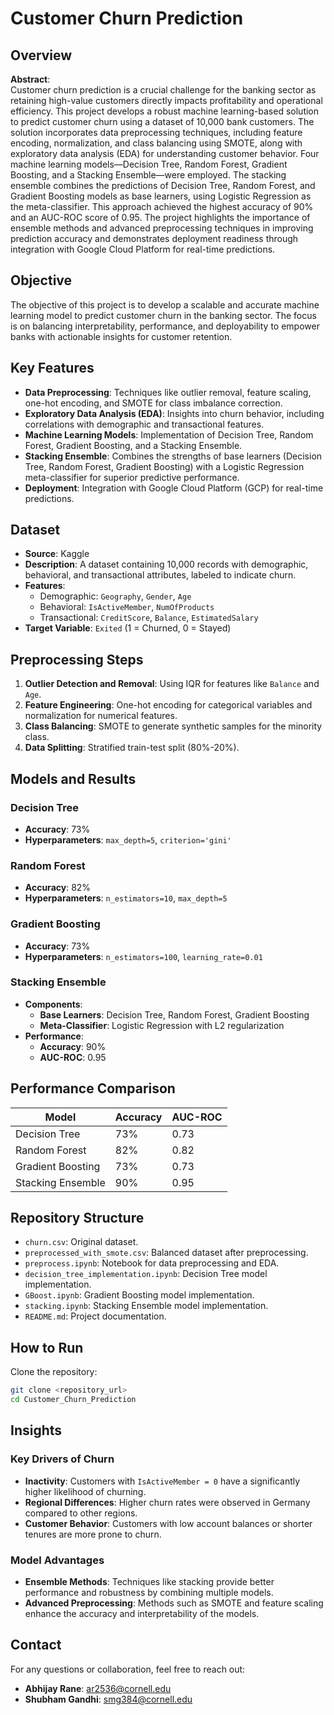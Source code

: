 # Customer Churn Prediction

## Overview

**Abstract**:  
Customer churn prediction is a crucial challenge for the banking sector as retaining high-value customers directly impacts profitability and operational efficiency. This project develops a robust machine learning-based solution to predict customer churn using a dataset of 10,000 bank customers. The solution incorporates data preprocessing techniques, including feature encoding, normalization, and class balancing using SMOTE, along with exploratory data analysis (EDA) for understanding customer behavior. Four machine learning models—Decision Tree, Random Forest, Gradient Boosting, and a Stacking Ensemble—were employed. The stacking ensemble combines the predictions of Decision Tree, Random Forest, and Gradient Boosting models as base learners, using Logistic Regression as the meta-classifier. This approach achieved the highest accuracy of 90% and an AUC-ROC score of 0.95. The project highlights the importance of ensemble methods and advanced preprocessing techniques in improving prediction accuracy and demonstrates deployment readiness through integration with Google Cloud Platform for real-time predictions.

## Objective

The objective of this project is to develop a scalable and accurate machine learning model to predict customer churn in the banking sector. The focus is on balancing interpretability, performance, and deployability to empower banks with actionable insights for customer retention.

## Key Features

- **Data Preprocessing**: Techniques like outlier removal, feature scaling, one-hot encoding, and SMOTE for class imbalance correction.
- **Exploratory Data Analysis (EDA)**: Insights into churn behavior, including correlations with demographic and transactional features.
- **Machine Learning Models**: Implementation of Decision Tree, Random Forest, Gradient Boosting, and a Stacking Ensemble.
- **Stacking Ensemble**: Combines the strengths of base learners (Decision Tree, Random Forest, Gradient Boosting) with a Logistic Regression meta-classifier for superior predictive performance.
- **Deployment**: Integration with Google Cloud Platform (GCP) for real-time predictions.

## Dataset

- **Source**: Kaggle
- **Description**: A dataset containing 10,000 records with demographic, behavioral, and transactional attributes, labeled to indicate churn.
- **Features**:
  - Demographic: `Geography`, `Gender`, `Age`
  - Behavioral: `IsActiveMember`, `NumOfProducts`
  - Transactional: `CreditScore`, `Balance`, `EstimatedSalary`
- **Target Variable**: `Exited` (1 = Churned, 0 = Stayed)

## Preprocessing Steps

1. **Outlier Detection and Removal**: Using IQR for features like `Balance` and `Age`.
2. **Feature Engineering**: One-hot encoding for categorical variables and normalization for numerical features.
3. **Class Balancing**: SMOTE to generate synthetic samples for the minority class.
4. **Data Splitting**: Stratified train-test split (80%-20%).

## Models and Results

### Decision Tree
- **Accuracy**: 73%
- **Hyperparameters**: `max_depth=5`, `criterion='gini'`

### Random Forest
- **Accuracy**: 82%
- **Hyperparameters**: `n_estimators=10`, `max_depth=5`

### Gradient Boosting
- **Accuracy**: 73%
- **Hyperparameters**: `n_estimators=100`, `learning_rate=0.01`

### Stacking Ensemble
- **Components**:
  - **Base Learners**: Decision Tree, Random Forest, Gradient Boosting
  - **Meta-Classifier**: Logistic Regression with L2 regularization
- **Performance**:
  - **Accuracy**: 90%
  - **AUC-ROC**: 0.95

## Performance Comparison

| Model                | Accuracy | AUC-ROC |
|----------------------|----------|---------|
| Decision Tree        | 73%      | 0.73    |
| Random Forest        | 82%      | 0.82    |
| Gradient Boosting    | 73%      | 0.73    |
| Stacking Ensemble    | 90%      | 0.95    |

## Repository Structure

- `churn.csv`: Original dataset.
- `preprocessed_with_smote.csv`: Balanced dataset after preprocessing.
- `preprocess.ipynb`: Notebook for data preprocessing and EDA.
- `decision_tree_implementation.ipynb`: Decision Tree model implementation.
- `GBoost.ipynb`: Gradient Boosting model implementation.
- `stacking.ipynb`: Stacking Ensemble model implementation.
- `README.md`: Project documentation.

## How to Run

 Clone the repository:
   ```bash
   git clone <repository_url>
   cd Customer_Churn_Prediction
  ```
## Insights

### Key Drivers of Churn
- **Inactivity**: Customers with `IsActiveMember = 0` have a significantly higher likelihood of churning.
- **Regional Differences**: Higher churn rates were observed in Germany compared to other regions.
- **Customer Behavior**: Customers with low account balances or shorter tenures are more prone to churn.

### Model Advantages
- **Ensemble Methods**: Techniques like stacking provide better performance and robustness by combining multiple models.
- **Advanced Preprocessing**: Methods such as SMOTE and feature scaling enhance the accuracy and interpretability of the models.

## Contact

For any questions or collaboration, feel free to reach out:

- **Abhijay Rane**: ar2536@cornell.edu  
- **Shubham Gandhi**: smg384@cornell.edu
